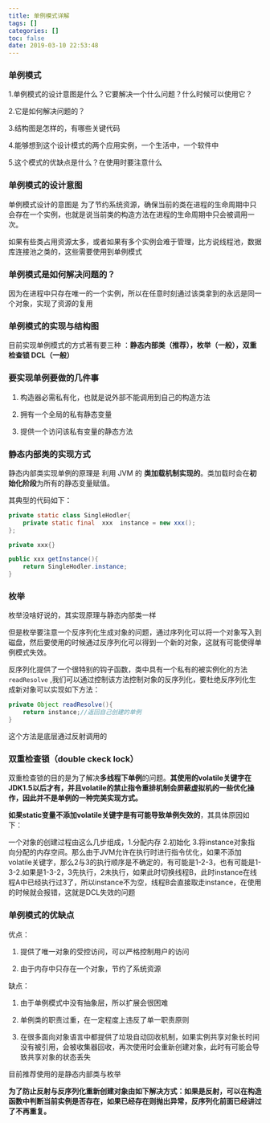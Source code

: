 ```yaml
---
title: 单例模式详解
tags: []
categories: []
toc: false
date: 2019-03-10 22:53:48
---
```


### 单例模式

1.单例模式的设计意图是什么？它要解决一个什么问题？什么时候可以使用它？

2.它是如何解决问题的？

3.结构图是怎样的，有哪些关键代码

4.能够想到这个设计模式的两个应用实例，一个生活中，一个软件中

5.这个模式的优缺点是什么？在使用时要注意什么

<!--more-->
### 单例模式的设计意图

单例模式设计的意图是 为了节约系统资源，确保当前的类在进程的生命周期中只会存在一个实例，也就是说当前类的构造方法在进程的生命周期中只会被调用一次。

如果有些类占用资源太多，或者如果有多个实例会难于管理，比方说线程池，数据库连接池之类的，这些需要使用到单例模式

### 单例模式是如何解决问题的？

因为在进程中只存在唯一的一个实例，所以在任意时刻通过该类拿到的永远是同一个对象，实现了资源的复用

### 单例模式的实现与结构图

目前实现单例模式的方式著有要三种 ：**静态内部类（推荐），枚举（一般），双重检查锁 DCL（一般）**

### 要实现单例要做的几件事

1. 构造器必需私有化，也就是说外部不能调用到自己的构造方法

2. 拥有一个全局的私有静态变量

3. 提供一个访问该私有变量的静态方法

### 静态内部类的实现方式

静态内部类实现单例的原理是 利用 JVM 的 **类加载机制实现的**。类加载时会在**初始化阶段**为所有的静态变量赋值。

其典型的代码如下：
```java
private static class SingleHodler{
	private static final  xxx  instance = new xxx();
};

private xxx{}

public xxx getInstance(){
	return SingleHodler.instance;
}
```
### 枚举

枚举没啥好说的，其实现原理与静态内部类一样

但是枚举要注意一个反序列化生成对象的问题，通过序列化可以将一个对象写入到磁盘，然后要使用的时候通过反序列化可以得到一个新的对象，这就有可能使得单例模式失效。

反序列化提供了一个很特别的钩子函数，类中具有一个私有的被实例化的方法 `readResolve` ,我们可以通过控制该方法控制对象的反序列化，要杜绝反序列化生成新对象可以实现如下方法：
```java
private Object readResolve(){
	return instance;//返回自己创建的单例
}
```

这个方法是底层通过反射调用的

### 双重检查锁（double ckeck lock） 

双重检查锁的目的是为了解决**多线程下单例**的问题。**其使用的volatile关键字在JDK1.5以后才有，并且volatile的禁止指令重排机制会屏蔽虚拟机的一些优化操作，因此并不是单例的一种完美实现方式。**

**如果static变量不添加volatile关键字是有可能导致单例失效的**，其具体原因如下：

一个对象的创建过程由这么几步组成，1.分配内存 2.初始化 3.将instance对象指向分配的内存空间。那么由于JVM允许在执行时进行指令优化，如果不添加volatile关键字，那么2与3的执行顺序是不确定的，有可能是1-2-3，也有可能是1-3-2.如果是1-3-2，3先执行，2未执行，如果此时切换线程B，此时instance在线程A中已经执行过3了，所以instance不为空，线程B会直接取走instance，在使用的时候就会报错，这就是DCL失效的问题

### 单例模式的优缺点

优点：
1. 提供了唯一对象的受控访问，可以严格控制用户的访问

2. 由于内存中只存在一个对象，节约了系统资源

缺点：

1. 由于单例模式中没有抽象层，所以扩展会很困难

2. 单例类的职责过重，在一定程度上违反了单一职责原则

3. 在很多面向对象语言中都提供了垃圾自动回收机制，如果实例共享对象长时间没有被引用，会被收集器回收，再次使用时会重新创建对象，此时有可能会导致共享对象的状态丢失


目前推荐使用的是静态内部类与枚举

**为了防止反射与反序列化重新创建对象由如下解决方式：如果是反射，可以在构造函数中判断当前实例是否存在，如果已经存在则抛出异常，反序列化前面已经讲过了不再重复。**